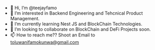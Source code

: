 - 👋 Hi, I’m @teejayfamo
- 👀 I’m interested in Backend Engineering and Tehcnical Product Management.
- 🌱 I’m currently learning Nest JS and BlockChain Technologies.
- 💞️ I’m looking to collaborate on BlockChain and DeFi Projects soon.
- 📫 How to reach me?? Shoot an Email to toluwanifamokunwa@gmail.com

<!---
teejayfamo/teejayfamo is a ✨ special ✨ repository because its `README.md` (this file) appears on your GitHub profile.
You can click the Preview link to take a look at your changes.
--->
